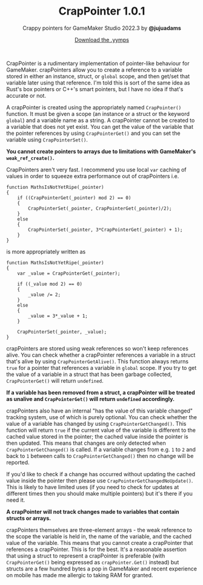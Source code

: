 <h1 align="center">CrapPointer 1.0.1</h1>

<p align="center">Crappy pointers for GameMaker Studio 2022.3 by <b>@jujuadams</b></p>

<p align="center"><a href="https://github.com/JujuAdams/CrapPointer/releases/">Download the .yymps</a></p>

&nbsp;

CrapPointer is a rudimentary implementation of pointer-like behaviour for GameMaker. crapPointers allow you to create a reference to a variable stored in either an instance, struct, or `global` scope, and then get/set that variable later using that reference. I'm told this is sort of the same idea as Rust's box pointers or C++'s smart pointers, but I have no idea if that's accurate or not.

A crapPointer is created using the appropriately named `CrapPointer()` function. It must be given a scope (an instance or a struct or the keyword `global`) and a variable name as a string. A crapPointer cannot be created to a variable that does not yet exist. You can get the value of the variable that the pointer references by using `CrapPointerGet()` and you can set the variable using `CrapPointerSet()`.

**You cannot create pointers to arrays due to limitations with GameMaker's `weak_ref_create()`.**

CrapPointers aren't very fast. I recommend you use local `var` caching of values in order to squeeze extra performance out of crapPointers i.e.

```gml
function MathsIsNotYetRipe(_pointer)
{
    if ((CrapPointerGet(_pointer) mod 2) == 0)
    {
        CrapPointerSet(_pointer, CrapPointerGet(_pointer)/2);
    }
    else
    {
        CrapPointerSet(_pointer, 3*CrapPointerGet(_pointer) + 1);
    }
}
```
is more appropriately written as
```gml
function MathsIsNotYetRipe(_pointer)
{
    var _value = CrapPointerGet(_pointer);
    
    if ((_value mod 2) == 0)
    {
        _value /= 2;
    }
    else
    {
        _value = 3*_value + 1;
    }
    
    CrapPointerSet(_pointer, _value);
}
```

crapPointers are stored using weak references so won't keep references alive. You can check whether a crapPointer references a variable in a struct that's alive by using `CrapPointerGetAlive()`. This function always returns `true` for a pointer that references a variable in `global` scope. If you try to get the value of a variable in a struct that has been garbage collected, `CrapPointerGet()` will return `undefined`.

**If a variable has been removed from a struct, a crapPointer will be treated as unalive and `CrapPointerGet()` will return `undefined` accordingly.**

crapPointers also have an internal "has the value of this variable changed" tracking system, use of which is purely optional. You can check whether the value of a variable has changed by using `CrapPointerGetChanged()`. This function will return `true` if the current value of the variable is different to the cached value stored in the pointer; the cached value inside the pointer is then updated. This means that changes are only detected when `CrapPointerGetChanged()` is called. If a variable changes from e.g. `1` to `2` and back to `1` between calls to `CrapPointerGetChanged()` then no change will be reported.

If you'd like to check if a change has occurred without updating the cached value inside the pointer then please use `CrapPointerGetChangedNoUpdate()`. This is likely to have limited uses (if you need to check for updates at different times then you should make multiple pointers) but it's there if you need it.

**A crapPointer will not track changes made to variables that contain structs or arrays.**

crapPointers themselves are three-element arrays - the weak reference to the scope the variable is held in, the name of the variable, and the cached value of the variable. This means that you cannot create a crapPointer that references a crapPointer. This is for the best. It's a reasonable assertion that using a struct to represent a crapPointer is preferable (with `CrapPointerGet()` being expressed as `crapPointer.Get()` instead) but structs are a few hundred bytes a pop in GameMaker and recent experience on mobile has made me allergic to taking RAM for granted.

